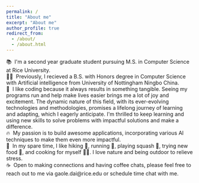 ```yaml
---
permalink: /
title: "About me"
excerpt: "About me"
author_profile: true
redirect_from: 
  - /about/
  - /about.html
---
```


<p align="left">
  📚 &nbsp;I'm a second year graduate student pursuing M.S. in Computer Science at <a style="text-decoration:none" href = "https://www.rice.edu/">Rice University</a>. <br>
  👩‍🎓 &nbsp;Previously, I recieved a B.S. with Honors degree in Computer Science with Artificial intelligence from <a style="text-decoration:none" href = "https://www.nottingham.edu.cn/">University of Nottingham Ningbo China</a>. <br>
  💭 &nbsp;I like coding because it always results in something tangible. Seeing my programs run and help make lives easier brings me a lot of joy and excitement. The dynamic nature of this field, with its ever-evolving technologies and methodologies, promises a lifelong journey of learning and adapting, which I eagerly anticipate. I'm thrilled to keep learning and using new skills to solve problems with impactful solutions and make a difference. <br>
  🔥 &nbsp;My passion is to build awesome applications, incorporating various AI techniques to make them even more impactful. <br>
  🌲 &nbsp;In my spare time, I like hiking 🥾, running 🏃, playing squash 🎾, trying new food 🍲, and cooking for myself 👩‍🍳. I love nature and being outdoor to relieve stress. <br> 
  ☕ &nbsp;Open to making connections and having coffee chats, please feel free to reach out to me via <a style="text-decoration:none" href = "mailto:gaole.dai@rice.edu">gaole.dai@rice.edu</a> or <!-- Calendly link widget begin -->
  <link href="https://assets.calendly.com/assets/external/widget.css" rel="stylesheet">
  <script src="https://assets.calendly.com/assets/external/widget.js" type="text/javascript" async></script>
  <a style="text-decoration:none" href="" onclick="Calendly.initPopupWidget({url: 'https://calendly.com/imgloriadai/30min'});return false;">schedule time chat with me</a>.<!-- Calendly link widget end --><br>
</p>
